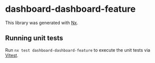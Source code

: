 # dashboard-dashboard-feature

This library was generated with [Nx](https://nx.dev).

## Running unit tests

Run `nx test dashboard-dashboard-feature` to execute the unit tests via [Vitest](https://vitest.dev/).
